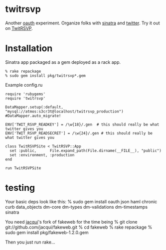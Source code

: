 twitrsvp
========
Another [oauth][oauth] experiment.  Organize folks with [sinatra][sinatra] and [twitter][twitter].  Try it out on [TwitRSVP][twitrsvp].

Installation
============
Sinatra app packaged as a gem deployed as a rack app.

    % rake repackage
    % sudo gem install pkg/twitrsvp*.gem

Example config.ru

    require 'rubygems'
    require 'twitrsvp'

    DataMapper.setup(:default, "mysql://atmos:s3cr3t@localhost/twitrsvp_production")
    #DataMapper.auto_migrate!

    ENV['TWIT_RSVP_READKEY'] = /\w{18}/.gen  # this should really be what twitter gives you
    ENV['TWIT_RSVP_READSECRET'] = /\w{24}/.gen # this should really be what twitter gives you

    class TwitRSVPSite < TwitRSVP::App
      set :public,      File.expand_path(File.dirname(__FILE__), "public")
      set :environment, :production
    end

    run TwitRSVPSite

testing
=======
Your basic deps look like this:
    % sudo gem install oauth json haml chronic curb data_objects dm-core dm-types dm-validations dm-timestamps sinatra

You need [jacqui][jacqui]'s fork of fakeweb for the time being
    % git clone git://github.com/jacqui/fakeweb.git
    % cd fakeweb
    % rake repackage
    % sudo gem install pkg/fakeweb-1.2.0.gem

Then you just run rake...

[jacqui]: http://github.com/jacqui
[sinatra]: http://www.sinatrarb.com
[twitrsvp]: http://twitrsvp.com
[twitter]: http://twitter.com
[oauth]: http://oauth.net
